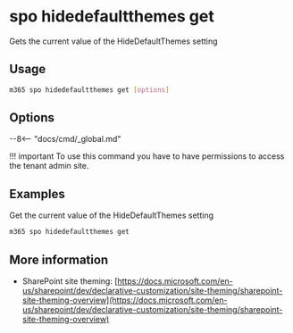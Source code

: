 # spo hidedefaultthemes get

Gets the current value of the HideDefaultThemes setting

## Usage

```sh
m365 spo hidedefaultthemes get [options]
```

## Options

--8<-- "docs/cmd/_global.md"

!!! important
    To use this command you have to have permissions to access the tenant admin site.

## Examples

Get the current value of the HideDefaultThemes setting

```sh
m365 spo hidedefaultthemes get
```

## More information

- SharePoint site theming: [https://docs.microsoft.com/en-us/sharepoint/dev/declarative-customization/site-theming/sharepoint-site-theming-overview](https://docs.microsoft.com/en-us/sharepoint/dev/declarative-customization/site-theming/sharepoint-site-theming-overview)
